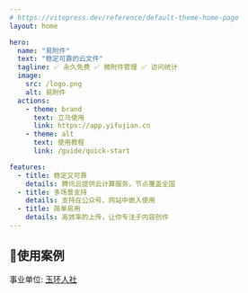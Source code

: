 ```yaml
---
# https://vitepress.dev/reference/default-theme-home-page
layout: home

hero:
  name: "易附件"
  text: "稳定可靠的云文件"
  tagline: ✅ 永久免费 ✅ 微附件管理 ✅ 访问统计
  image:
    src: /logo.png
    alt: 易附件
  actions:
    - theme: brand
      text: 立马使用
      link: https://app.yifujian.cn
    - theme: alt
      text: 使用教程
      link: /guide/quick-start

features:
  - title: 稳定又可靠
    details: 腾讯云提供云计算服务，节点覆盖全国
  - title: 多场景支持
    details: 支持在公众号、网站中嵌入使用
  - title: 简单易用
    details: 高效率的上传，让你专注于内容创作
---
```



## 🤝使用案例


事业单位: [玉环人社](./case/yuhuanrenshe)